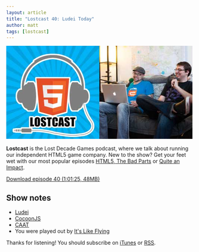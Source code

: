 ```yaml
---
layout: article
title: "Lostcast 40: Ludei Today"
author: matt
tags: [lostcast]
---
```


<div class="full-frame">
	<img alt="Lostcast gamedev podcast" src="/media/images/lostcast/ldgTeam.jpg" width="500" height="250">
</div>

**Lostcast** is the Lost Decade Games podcast, where we talk about running our independent HTML5 game company. New to the show? Get your feet wet with our most popular episodes [HTML5, The Bad Parts](/lostcast-episode-7-html5-the-bad-parts/) or [Quite an Impact](/lostcast-episode-14-quite-an-impact/).

<a class="download-podcast" href="http://media.lostdecadegames.com/lostcast/lostcast_40.mp3">
	Download episode 40 (1:01:25, 48MB)
</a>

## Show notes

* [Ludei](http://ludei.com/)
* [CocoonJS](http://www.ludei.com/tech/cocoonjs)
* [CAAT](http://labs.hyperandroid.com/static/caat/)
* You were played out by [It's Like Flying](http://joshuamorse.bandcamp.com/track/its-like-flying)

Thanks for listening! You should subscribe on [iTunes](http://itunes.apple.com/us/podcast/lostcast/id481950724) or [RSS](http://www.lostdecadegames.com/lostcast.xml).
